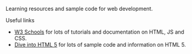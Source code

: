 Learning resources and sample code for web development.

Useful links
* [W3 Schools](http://www.w3schools.com/) for lots of tutorials and documentation on HTML, JS and CSS.
* [Dive into HTML 5](http://diveintohtml5.info/) for lots of sample code and information on HTML 5.